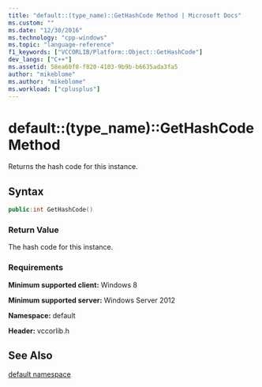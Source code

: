 ```yaml
---
title: "default::(type_name)::GetHashCode Method | Microsoft Docs"
ms.custom: ""
ms.date: "12/30/2016"
ms.technology: "cpp-windows"
ms.topic: "language-reference"
f1_keywords: ["VCCORLIB/Platform::Object::GetHashCode"]
dev_langs: ["C++"]
ms.assetid: 58ea60f8-f820-4103-9b9b-b6635ada3fa5
author: "mikeblome"
ms.author: "mikeblome"
ms.workload: ["cplusplus"]
---
```

# default::(type_name)::GetHashCode Method
Returns the hash code for this instance.  
  
## Syntax  
  
```cpp  
public:int GetHashCode()  
```  
  
### Return Value  
 The hash code for this instance.  
  
### Requirements  
 **Minimum supported client:** Windows 8  
  
 **Minimum supported server:** Windows Server 2012  
  
 **Namespace:** default  
  
 **Header:** vccorlib.h  
  
## See Also  
 [default namespace](../cppcx/default-namespace.md)